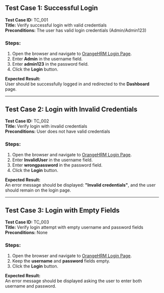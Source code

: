 ## Test Case 1: Successful Login

**Test Case ID:** TC_001  
**Title:** Verify successful login with valid credentials  
**Preconditions:** The user has valid login credentials (Admin/Admin123)  

### Steps:
1. Open the browser and navigate to [OrangeHRM Login Page](https://opensource-demo.orangehrmlive.com/web/index.php/auth/login).
2. Enter **Admin** in the username field.
3. Enter **admin123** in the password field.
4. Click the **Login** button.

**Expected Result:**  
User should be successfully logged in and redirected to the **Dashboard** page.

---

## Test Case 2: Login with Invalid Credentials

**Test Case ID:** TC_002  
**Title:** Verify login with invalid credentials  
**Preconditions:** User does not have valid credentials  

### Steps:
1. Open the browser and navigate to [OrangeHRM Login Page](https://opensource-demo.orangehrmlive.com/web/index.php/auth/login).
2. Enter **InvalidUser** in the username field.
3. Enter **wrongpassword** in the password field.
4. Click the **Login** button.

**Expected Result:**  
An error message should be displayed: **"Invalid credentials"**, and the user should remain on the login page.

---

## Test Case 3: Login with Empty Fields

**Test Case ID:** TC_003  
**Title:** Verify login attempt with empty username and password fields  
**Preconditions:** None  

### Steps:
1. Open the browser and navigate to [OrangeHRM Login Page](https://opensource-demo.orangehrmlive.com/web/index.php/auth/login).
2. Keep the **username** and **password** fields empty.
3. Click the **Login** button.

**Expected Result:**  
An error message should be displayed asking the user to enter both username and password.
